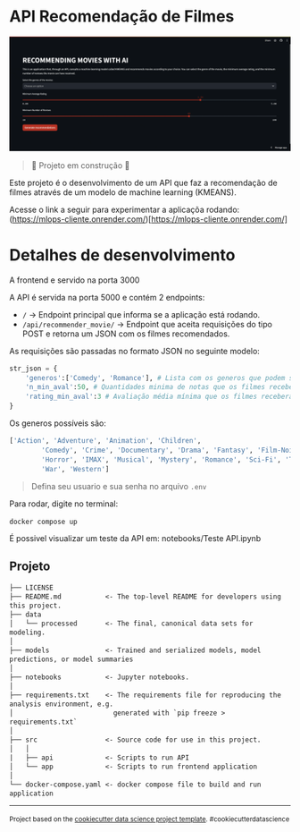 API Recomendação de Filmes
==============================

![image demonstration](demonstration.gif)

> :construction: Projeto em construção :construction:

Este projeto é o desenvolvimento de um API que faz a recomendação de filmes através de um modelo de machine learning (KMEANS).


Acesse o link a seguir para experimentar a aplicaçõa rodando: (https://mlops-cliente.onrender.com/)[https://mlops-cliente.onrender.com/]


Detalhes de desenvolvimento
==============================

A frontend e servido na porta 3000

A API é servida na porta 5000 e contém 2 endpoints:

 - `/` -> Endpoint principal que informa se a aplicação está rodando.
 - `/api/recommender_movie/` -> Endpoint que aceita requisições do tipo POST e retorna um JSON com os filmes recomendados.

As requisições são passadas no formato JSON no seguinte modelo:

```python
str_json = {
    'generos':['Comedy', 'Romance'], # Lista com os generos que podem ser recomendados
    'n_min_aval':50, # Quantidades minima de notas que os filmes receberam
    'rating_min_aval':3 # Avaliação média mínima que os filmes receberam
}
```

Os generos possíveis são: 
```python
['Action', 'Adventure', 'Animation', 'Children',
        'Comedy', 'Crime', 'Documentary', 'Drama', 'Fantasy', 'Film-Noir',
        'Horror', 'IMAX', 'Musical', 'Mystery', 'Romance', 'Sci-Fi', 'Thriller',
        'War', 'Western']
```

> Defina seu usuario e sua senha no arquivo `.env`

Para rodar, digite no terminal:

`docker compose up`

É possivel visualizar um teste da API em: notebooks/Teste API.ipynb

Projeto
------------

    ├── LICENSE
    ├── README.md           <- The top-level README for developers using this project.
    ├── data
    │   └── processed       <- The final, canonical data sets for modeling.
    │
    ├── models              <- Trained and serialized models, model predictions, or model summaries
    │
    ├── notebooks           <- Jupyter notebooks.
    │
    ├── requirements.txt    <- The requirements file for reproducing the analysis environment, e.g.
    │                         generated with `pip freeze > requirements.txt`
    │
    ├── src                 <- Source code for use in this project.
    │   │
    |   ├── api             <- Scripts to run API
    │   └── app             <- Scripts to run frontend application
    │
    └── docker-compose.yaml <- docker compose file to build and run application


--------

<p><small>Project based on the <a target="_blank" href="https://drivendata.github.io/cookiecutter-data-science/">cookiecutter data science project template</a>. #cookiecutterdatascience</small></p>
